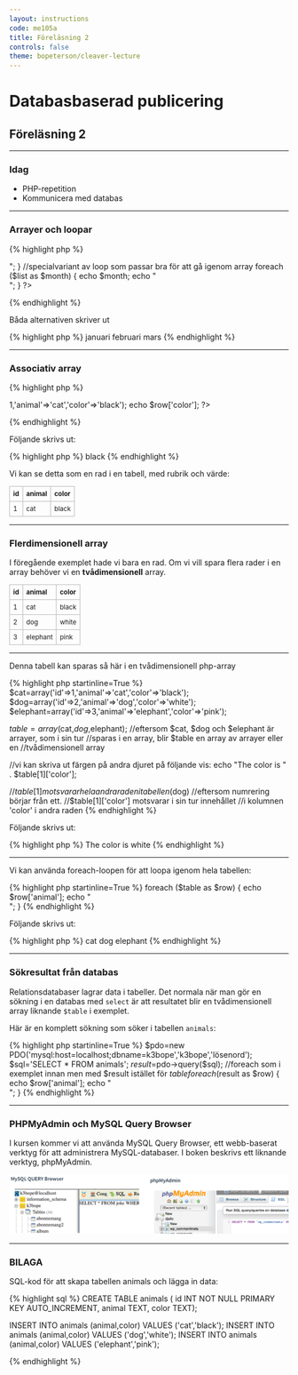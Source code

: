 ```yaml
---
layout: instructions
code: me105a
title: Föreläsning 2
controls: false
theme: bopeterson/cleaver-lecture
---
```


# Databasbaserad publicering

## Föreläsning 2

---

### Idag

- PHP-repetition
- Kommunicera med databas

---

### Arrayer och loopar

{% highlight php %}
<?php
$list=array('januari','februari','mars');
//standard for-loop för att loopa igenom array
for ($i=0;$i<count($list);$i++) {
    echo $list[$i];
    echo "<br>";
}

//specialvariant av loop som passar bra för att gå igenom array
foreach ($list as $month) {
    echo $month;
    echo "<br>";
}
?>
{% endhighlight %}

Båda alternativen skriver ut

{% highlight php %}
januari
februari
mars
{% endhighlight %}

---

### Associativ array

{% highlight php %}
<?php
//associativ array (varje element får ett namn)
$row=array('id'=>1,'animal'=>'cat','color'=>'black');
echo $row['color'];
?>
{% endhighlight %}

Följande skrivs ut:

{% highlight php %}
black
{% endhighlight %}

Vi kan se detta som en rad i en tabell, med rubrik och värde:

<style>
table {border-collapse: collapse;font-size:smaller}
th, td {border: 1px solid #BBBBBB}
th, td {text-align:left}
th, td {padding: 6px;}
</style>

| id  | animal  | color  |
|---|---|---|
| 1 | cat | black |

---

### Flerdimensionell array

I föregående exemplet hade vi bara en rad. Om vi vill spara flera rader i en array behöver vi en **tvådimensionell** array. 

| id  | animal  | color  |
|---|---|---|
| 1 | cat | black |
| 2 | dog | white |
| 3 | elephant | pink |

---

Denna tabell kan sparas så här i en tvådimensionell php-array

{% highlight php startinline=True %}
$cat=array('id'=>1,'animal'=>'cat','color'=>'black');
$dog=array('id'=>2,'animal'=>'dog','color'=>'white');
$elephant=array('id'=>3,'animal'=>'elephant','color'=>'pink');

$table=array($cat,$dog,$elephant);
//eftersom $cat, $dog och $elephant är arrayer, som i sin tur
//sparas i en array, blir $table en array av arrayer eller en 
//tvådimensionell array

//vi kan skriva ut färgen på andra djuret på följande vis:
echo "The color is " . $table[1]['color'];

//$table[1] motsvarar hela andra raden i tabellen ($dog)
//eftersom numrering börjar från ett.
//$table[1]['color'] motsvarar i sin tur innehållet 
//i kolumnen 'color' i andra raden
{% endhighlight %}

Följande skrivs ut: 

{% highlight php %}
The color is white
{% endhighlight %}

---

Vi kan använda foreach-loopen för att loopa igenom hela tabellen:

{% highlight php startinline=True %}
foreach ($table as $row) {
    echo $row['animal'];
    echo "<br>";
}
{% endhighlight %}

Följande skrivs ut:

{% highlight php %}
cat
dog
elephant
{% endhighlight %}

---

### Sökresultat från databas

Relationsdatabaser lagrar data i tabeller. Det normala när man gör en sökning i en databas med `select` är att resultatet blir en tvådimensionell array liknande `$table` i exemplet. 

Här är en komplett sökning som söker i tabellen `animals`:

{% highlight php startinline=True %}
$pdo=new PDO('mysql:host=localhost;dbname=k3bope','k3bope','lösenord'); 
$sql='SELECT * FROM animals';
$result=$pdo->query($sql);
//foreach som i exemplet innan men med $result istället för $table
foreach ($result as $row) {
    echo $row['animal'];
    echo "<br>";
}
{% endhighlight %}

---

### PHPMyAdmin och MySQL Query Browser

I kursen kommer vi att använda MySQL Query Browser, ett webb-baserat verktyg för att administrera MySQL-databaser. I boken beskrivs ett liknande verktyg, phpMyAdmin. 


![](im2/mysqlquery_myadmin.png)


---

### BILAGA

SQL-kod för att skapa tabellen animals och lägga in data:

{% highlight sql %}
CREATE TABLE animals (
id INT NOT NULL PRIMARY KEY AUTO_INCREMENT,
animal TEXT,
color TEXT);

INSERT INTO animals (animal,color) VALUES ('cat','black');
INSERT INTO animals (animal,color) VALUES ('dog','white');
INSERT INTO animals (animal,color) VALUES ('elephant','pink');

{% endhighlight %}


